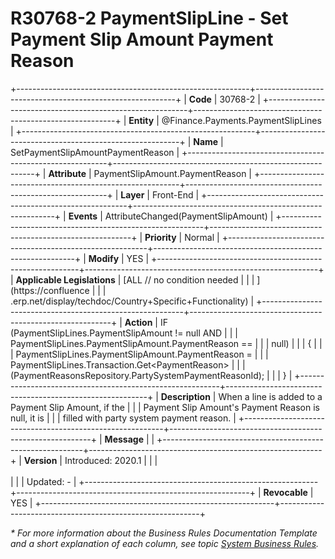 ﻿---
erp.type: front-end-business-rule
erp.entity: Finance.Payments.PaymentSlipLines
---

# R30768-2 PaymentSlipLine - Set Payment Slip Amount Payment Reason
+----------------------------------------------------------+----------------------------------------------------------+
| **Code**                                                 | 30768-2                                                  |
+----------------------------------------------------------+----------------------------------------------------------+
| **Entity**                                               | @Finance.Payments.PaymentSlipLines                       |
+----------------------------------------------------------+----------------------------------------------------------+
| **Name**                                                 | SetPaymentSlipAmountPaymentReason                        |
+----------------------------------------------------------+----------------------------------------------------------+
| **Attribute**                                            | PaymentSlipAmount.PaymentReason                          |
+----------------------------------------------------------+----------------------------------------------------------+
| **Layer**                                                | Front-End                                                |
+----------------------------------------------------------+----------------------------------------------------------+
| **Events**                                               | AttributeChanged(PaymentSlipAmount)                      |
+----------------------------------------------------------+----------------------------------------------------------+
| **Priority**                                             | Normal                                                   |
+----------------------------------------------------------+----------------------------------------------------------+
| **Modify**                                               | YES                                                      |
+----------------------------------------------------------+----------------------------------------------------------+
| **Applicable Legislations**                              | [ALL // no condition needed                              |
|                                                          | ](https://confluence                                     |
|                                                          | .erp.net/display/techdoc/Country+Specific+Functionality) |
+----------------------------------------------------------+----------------------------------------------------------+
| **Action**                                               | IF (PaymentSlipLines.PaymentSlipAmount != null AND       |
|                                                          | PaymentSlipLines.PaymentSlipAmount.PaymentReason ==      |
|                                                          | null)                                                    |
|                                                          | {                                                        |
|                                                          | PaymentSlipLines.PaymentSlipAmount.PaymentReason =       |
|                                                          | PaymentSlipLines.Transaction.Get\<PaymentReason\>        |
|                                                          | (PaymentReasonsRepository.PartySystemPaymentReasonId);   |
|                                                          | }                                                        |
+----------------------------------------------------------+----------------------------------------------------------+
| **Description**                                          | When a line is added to a Payment Slip Amount, if the    |
|                                                          | Payment Slip Amount\'s Payment Reason is null, it is     |
|                                                          | filled with party system payment reason.                 |
+----------------------------------------------------------+----------------------------------------------------------+
| **Message**                                              |                                                          |
+----------------------------------------------------------+----------------------------------------------------------+
| **Version**                                              | Introduced: 2020.1                                       |
|                                                          | <br/><br/>                                               |
|                                                          | Updated: -                                               |
+----------------------------------------------------------+----------------------------------------------------------+
| **Revocable**                                            | YES                                                      |
+----------------------------------------------------------+----------------------------------------------------------+

*\* For more information about the Business Rules Documentation Template and a short explanation of each column, see
topic [System Business Rules](../templates/template-description-system-business-rules.md).*
